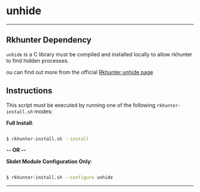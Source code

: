 # unhide 
* * *

## Rkhunter Dependency

`unhide` is a C library must be compiled and installed locally to allow rkhunter to find hidden processes.

ou can find out more from the official [Rkhunter unhide page](https://sourceforge.net/p/rkhunter/wiki/unhide)

## Instructions

This script must be executed by running one of the following `rkhunter-install.sh` modes:

**Full Install**:

```bash

$ rkhunter-install.sh --install

```

**-- OR --**


**Skdet Module Configuration Only**:

```bash

$ rkhunter-install.sh --configure unhide

```

* * *
